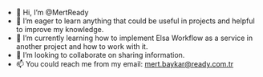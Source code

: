 - 👋 Hi, I’m @MertReady
- 👀 I’m eager to learn anything that could be useful in projects and helpful to improve my knowledge. 
- 🌱 I’m currently learning how to implement Elsa Workflow as a service in another project and how to work with it.
- 💞️ I’m looking to collaborate on sharing information.
- 📫 You could reach me from my email: mert.baykar@ready.com.tr

<!---
MertReady/MertReady is a ✨ special ✨ repository because its `README.md` (this file) appears on your GitHub profile.
You can click the Preview link to take a look at your changes.
--->
